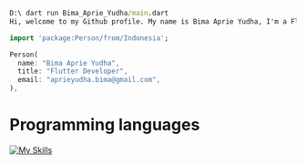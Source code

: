 ```cmd
D:\ dart run Bima_Aprie_Yudha/main.dart
Hi, welcome to my Github profile. My name is Bima Aprie Yudha, I'm a Flutter Developer.👋👋👋
```




```dart
import 'package:Person/from/Indonesia';

Person(
  name: "Bima Aprie Yudha",
  title: "Flutter Developer",
  email: "aprieyudha.bima@gmail.com",
),
```

# Programming languages
[![My Skills](https://skillicons.dev/icons?i=js,html,css,dart)](https://skillicons.dev)


